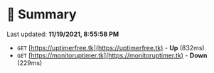 # 📖 Summary
Last updated: **11/19/2021, 8:55:58 PM**

- `GET` [https://uptimerfree.tk](https://uptimerfree.tk) - **Up** (832ms)
- `GET` [https://monitoruptimer.tk](https://monitoruptimer.tk) - **Down** (229ms)
